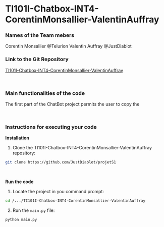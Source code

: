 # TI101I-Chatbox-INT4-CorentinMonsallier-ValentinAuffray


### Names of the Team mebers
Corentin Monsallier @Telurion
Valentin Auffray @JustDiablot


### Link to the Git Repository
[TI101I-Chatbox-INT4-CorentinMonsallier-ValentinAuffray](https://github.com/JustDiablot/projetS1)

&nbsp;

### Main functionalities of the code
The first part of the ChatBot project permits the user to copy the 

&nbsp;

### Instructions for executing your code
**Installation**
1. Clone the TI101I-Chatbox-INT4-CorentinMonsallier-ValentinAuffray repository:
```sh
git clone https://github.com/JustDiablot/projetS1
```

&nbsp;

**Run the code**
1. Locate the project in you command prompt:
```sh
cd /.../TI101I-Chatbox-INT4-CorentinMonsallier-ValentinAuffray
```

2. Run the `main.py` file:
```sh
python main.py
```